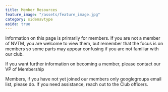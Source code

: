 ```yaml
---
title: Member Resources
feature_image: "/assets/feature_image.jpg"
category: sidenavtype
aside: true
---
```


Information on this page is primarily for members.  If you are not a member of NVTM, you are welcome to view them, but remember that the focus is on members so some parts may appear confusing if you are not familiar with our club.

If you want further information on becoming a member, please contact our VP of Membership

Members, if you have not yet joined our members only googlegroups email list, please do. If you need assistance, reach out to the Club officers.
